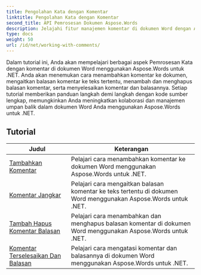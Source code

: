 ```yaml
---
title: Pengolahan Kata dengan Komentar
linktitle: Pengolahan Kata dengan Komentar
second_title: API Pemrosesan Dokumen Aspose.Words
description: Jelajahi fitur manajemen komentar di dokumen Word dengan Aspose.Words untuk .NET. Pelajari cara menambah, menghapus, mencari, dan memformat komentar menggunakan tutorial langkah demi langkah.
type: docs
weight: 50
url: /id/net/working-with-comments/
---
```


Dalam tutorial ini, Anda akan mempelajari berbagai aspek Pemrosesan Kata dengan komentar di dokumen Word menggunakan Aspose.Words untuk .NET. Anda akan menemukan cara menambahkan komentar ke dokumen, mengaitkan balasan komentar ke teks tertentu, menambah dan menghapus balasan komentar, serta menyelesaikan komentar dan balasannya. Setiap tutorial memberikan panduan langkah demi langkah dengan kode sumber lengkap, memungkinkan Anda meningkatkan kolaborasi dan manajemen umpan balik dalam dokumen Word Anda menggunakan Aspose.Words untuk .NET.

 ## Tutorial
| Judul | Keterangan |
| --- | --- |
| [Tambahkan Komentar](./add-comments/) | Pelajari cara menambahkan komentar ke dokumen Word menggunakan Aspose.Words untuk .NET. |
| [Komentar Jangkar](./anchor-comment/) | Pelajari cara mengaitkan balasan komentar ke teks tertentu di dokumen Word menggunakan Aspose.Words untuk .NET. |
| [Tambah Hapus Komentar Balasan](./add-remove-comment-reply/) | Pelajari cara menambahkan dan menghapus balasan komentar di dokumen Word menggunakan Aspose.Words untuk .NET. |
| [Komentar Terselesaikan Dan Balasan](./comment-resolved-and-replies/) | Pelajari cara mengatasi komentar dan balasannya di dokumen Word menggunakan Aspose.Words untuk .NET. |